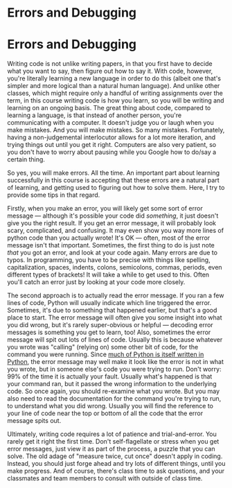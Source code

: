 # Errors and Debugging

# Errors and Debugging 

Writing code is not unlike writing papers, in that you first have to decide what you want to say, then figure out how to say it. With code, however, you're literally learning a new language in order to do this (albeit one that's simpler and more logical than a natural human language). And unlike other classes, which might require only a handful of writing assignments over the term, in this course writing code is how you learn, so you will be writing and learning on an ongoing basis. The great thing about code, compared to learning a language, is that instead of another person, you're communicating with a computer. It doesn't judge you or laugh when you make mistakes. And you will make mistakes. So many mistakes. Fortunately, having a non-judgemental interlocutor allows for a lot more iteration, and trying things out until you get it right. Computers are also very patient, so you don't have to worry about pausing while you Google how to do/say a certain thing.

So yes, you will make errors. All the time. An important part about learning successfully in this course is accepting that these errors are a natural part of learning, and getting used to figuring out how to solve them. Here, I try to provide some tips in that regard.

Firstly, when you make an error, you will likely get some sort of error message — although it's possible your code did *something*, it just doesn't give you the right result. If you get an error message, it will probably look scary, complicated, and confusing. It may even show you way more lines of python code than you actually wrote! It's OK — often, most of the error message isn't that important. Sometimes, the first thing to do is just note *that* you got an error, and look at your code again. Many errors are due to typos. In programming, you have to be precise with things like spelling, capitalization, spaces, indents, colons, semicolons, commas, periods, even different types of brackets! It will take a while to get used to this. Often you'll catch an error just by looking at your code more closely.

The second approach is to actually read the error message. If you ran a few lines of code, Python will usually indicate which line triggered the error. Sometimes, it's due to something that happened earlier, but that's a good place to start. The error message will often give you some insight into what you did wrong, but it's rarely super-obvious or helpful — decoding error messages is something you get to learn, too! Also, sometimes the error message will spit out lots of lines of code. Usually this is because whatever you wrote was "calling" (relying on) some other bit of code, for the command you were running. Since [much of Python is itself written in Python](https://en.wikipedia.org/wiki/Turtles_all_the_way_down), the error message may well make it look like the error is not in what you wrote, but in someone else's code you were trying to run. Don't worry: 99% of the time it is actually your fault. Usually what's happened is that your command ran, but it passed the wrong information to the underlying code. So once again, you should re-examine what you wrote. But you may also need to read the documentation for the command you're trying to run, to understand what you did wrong. Usually you will find the reference to your line of code near the top or bottom of all the code that the error message spits out.

Ultimately, writing code requires a lot of patience and trial-and-error. You rarely get it right the first time. Don't self-flagellate or stress when you get error messages, just view it as part of the process, a puzzle that you can solve. The old adage of "measure twice, cut once" doesn't apply in coding. Instead, you should just forge ahead and try lots of different things, until you make progress. And of course, there's class time to ask questions, and your classmates and team members to consult with outside of class time.
